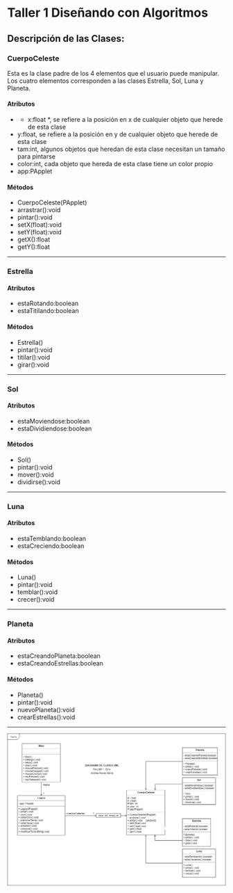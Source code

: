# Taller 1 Diseñando con Algoritmos
## Descripción de las Clases:
### CuerpoCeleste
Esta es la clase padre de los 4 elementos que el usuario puede manipular. Los cuatro elementos corresponden a las clases Estrella, Sol, Luna y Planeta. 

#### Atributos
  - * x:float *, se refiere a la posición en x de cualquier objeto que herede de esta clase    
  - y:float, se refiere a la posición en y de cualquier objeto que herede de esta clase
  - tam:int, algunos objetos que heredan de esta clase necesitan un tamaño para pintarse
  - color:int, cada objeto que hereda de esta clase tiene un color propio
  - app:PApplet

#### Métodos
  - CuerpoCeleste(PApplet)
  - arrastrar():void
  - pintar():void
  - setX(float):void
  - setY(float):void
  - getX():float
  - getY():float
----------------------------------------------------------------------------------------------------------------------------------------
### Estrella
#### Atributos
  - estaRotando:boolean
  - estaTitilando:boolean
#### Métodos
  - Estrella()
  - pintar():void
  - titilar():void
  - girar():void
----------------------------------------------------------------------------------------------------------------------------------------
### Sol
#### Atributos
  - estaMoviendose:boolean
  - estaDividiendose:boolean
#### Métodos
  - Sol()
  - pintar():void
  - mover():void
  - dividirse():void
----------------------------------------------------------------------------------------------------------------------------------------
### Luna
#### Atributos
  - estaTemblando:boolean
  - estaCreciendo:boolean
#### Métodos
  - Luna()
  - pintar():void
  - temblar():void
  - crecer():void
----------------------------------------------------------------------------------------------------------------------------------------
### Planeta
#### Atributos
  - estaCreandoPlaneta:boolean
  - estaCreandoEstrellas:boolean
#### Métodos
  - Planeta()
  - pintar():void
  - nuevoPlaneta():void
  - crearEstrellas():void

---------------------------------------------------------------------------------------------------------------------------------------- 

![GitHub Logo](https://raw.githubusercontent.com/AndreaReyesSerna/dca_TALLER1/master/Taller%201%20UML.png)
